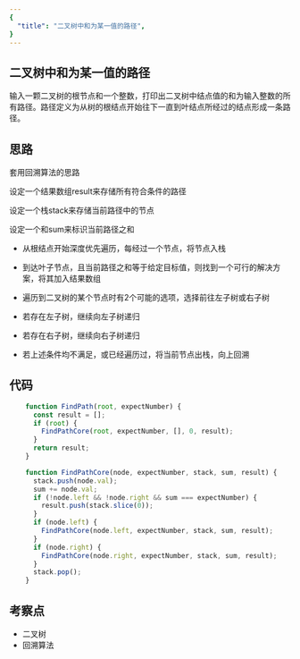 ```yaml
---
{
  "title": "二叉树中和为某一值的路径",
}
---
```


## 二叉树中和为某一值的路径

输入一颗二叉树的根节点和一个整数，打印出二叉树中结点值的和为输入整数的所有路径。路径定义为从树的根结点开始往下一直到叶结点所经过的结点形成一条路径。


## 思路

套用回溯算法的思路

设定一个结果数组result来存储所有符合条件的路径

设定一个栈stack来存储当前路径中的节点

设定一个和sum来标识当前路径之和

- 从根结点开始深度优先遍历，每经过一个节点，将节点入栈

- 到达叶子节点，且当前路径之和等于给定目标值，则找到一个可行的解决方案，将其加入结果数组

- 遍历到二叉树的某个节点时有2个可能的选项，选择前往左子树或右子树

- 若存在左子树，继续向左子树递归

- 若存在右子树，继续向右子树递归

- 若上述条件均不满足，或已经遍历过，将当前节点出栈，向上回溯

## 代码

```js
    function FindPath(root, expectNumber) {
      const result = [];
      if (root) {
        FindPathCore(root, expectNumber, [], 0, result);
      }
      return result;
    }

    function FindPathCore(node, expectNumber, stack, sum, result) {
      stack.push(node.val);
      sum += node.val;
      if (!node.left && !node.right && sum === expectNumber) {
        result.push(stack.slice(0));
      }
      if (node.left) {
        FindPathCore(node.left, expectNumber, stack, sum, result);
      }
      if (node.right) {
        FindPathCore(node.right, expectNumber, stack, sum, result);
      }
      stack.pop();
    }
```

## 考察点

- 二叉树
- 回溯算法